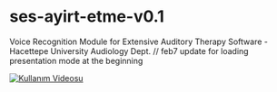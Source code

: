 # ses-ayirt-etme-v0.1
Voice Recognition Module for Extensive Auditory Therapy Software - Hacettepe University Audiology Dept.
// feb7 update for loading presentation mode at the beginning

[![Kullanım Videosu](http://img.youtube.com/vi/UqmnCAklVWY/0.jpg)](https://www.youtube.com/watch?v=UqmnCAklVWY)
